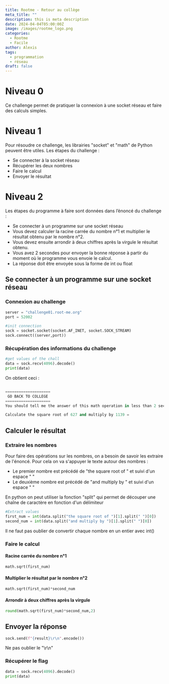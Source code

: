 ```yaml
---
title: Rootme - Retour au collège
meta_title: ""
description: this is meta description
date: 2024-04-04T05:00:00Z
image: /images/rootme_logo.png
categories:
  - Rootme
  - Facile
author: Alexis
tags:
  - programmation
  - réseau
draft: false
---
```


# Niveau 0
Ce challenge permet de pratiquer la connexion à une socket réseau et faire des calculs simples.

# Niveau 1
Pour résoudre ce challenge, les librairies "socket" et "math" de Python peuvent être utiles.
Les étapes du challenge :
- Se connecter à la socket réseau
- Récupérer les deux nombres
- Faire le calcul
- Envoyer le résultat

# Niveau 2
Les étapes du programme à faire sont données dans l’énoncé du challenge :
- Se connecter à un programme sur une socket réseau
- Vous devez calculer la racine carrée du nombre n°1 et multiplier le résultat obtenu par le nombre n°2.  
- Vous devez ensuite arrondir à deux chiffres après la virgule le résultat obtenu.  
- Vous avez 2 secondes pour envoyer la bonne réponse à partir du moment où le programme vous envoie le calcul.  
- La réponse doit être envoyée sous la forme de int ou float

## Se connecter à un programme sur une socket réseau
### Connexion au challenge
``` python
server = "challenge01.root-me.org"
port = 52002

#init connection
sock = socket.socket(socket.AF_INET, socket.SOCK_STREAM)
sock.connect((server,port))
```
### Récupération des informations du challenge
``` python
#get values of the chall
data = sock.recv(4096).decode()
print(data)
```
 On obtient ceci :
``` python

====================
 GO BACK TO COLLEGE
====================
You should tell me the answer of this math operation in less than 2 seconds !

Calculate the square root of 627 and multiply by 1139 =
```
## Calculer le résultat
### Extraire les nombres 
Pour faire des opérations sur les nombres, on a besoin de savoir les extraire de l'énoncé. Pour cela on va s'appuyer le texte autour des nombres :
- Le premier nombre est précédé de "the square root of " et suivi d'un espace " "
- Le deuxième nombre est précédé de "and multiply by " et suivi d'un espace " "

En python on peut utiliser la fonction "split" qui permet de découper une chaîne de caractère en fonction d'un délimiteur
``` python
#Extract values
first_num = int(data.split("the square root of ")[1].split(" ")[0])
second_num = int(data.split("and multiply by ")[1].split(" ")[0])
```
Il ne faut pas oublier de convertir chaque nombre en un entier avec int()
### Faire le calcul
#### Racine carrée du nombre n°1
``` python 
math.sqrt(first_num)
```
#### Multiplier le résultat par le nombre n°2
``` python
math.sqrt(first_num)*second_num
```
#### Arrondir à deux chiffres après la virgule
``` python
round(math.sqrt(first_num)*second_num,2)
```

## Envoyer la réponse
``` python
sock.send(f"{result}\r\n".encode())
```
Ne pas oublier le "\\r\\n"

### Récupérer le flag
``` python
data = sock.recv(4096).decode()
print(data)
```

